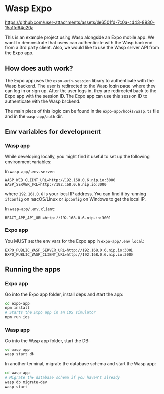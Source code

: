 # Wasp Expo


https://github.com/user-attachments/assets/de6501fd-7c0a-4d43-8930-15a1fd64c20a


This is an example project using Wasp alongside an Expo mobile app. We want to demonstrate that users
can authenticate with the Wasp backend from a 3rd party client. Also, we would like to use the Wasp server
API from the Expo app.

## How does auth work?

The Expo app uses the `expo-auth-session` library to authenticate with the Wasp backend.
The user is redirected to the Wasp login page, where they can log in or sign up.
After the user logs in, they are redirected back to the Expo app with the session ID. The Expo app can use this session ID to authenticate with the Wasp backend.

The main piece of this logic can be found in the `expo-app/hooks/wasp.ts` file and in the `wasp-app/auth` dir.

## Env variables for development

### Wasp app

While developing locally, you might find it useful to set up the following environment variables:

In `wasp-app/.env.server`:

```
WASP_WEB_CLIENT_URL=http://192.168.0.6.nip.io:3000
WASP_SERVER_URL=http://192.168.0.6.nip.io:3000
```

where `192.168.0.6` is your local IP address. You can find it by running `ifconfig` on macOS/Linux or `ipconfig` on Windows to get the local IP.

In `wasp-app/.env.client`:

```
REACT_APP_API_URL=http://192.168.0.6.nip.io:3001
```

### Expo app

You MUST set the env vars for the Expo app in `expo-app/.env.local`:

```
EXPO_PUBLIC_WASP_SERVER_URL=http://192.168.0.6.nip.io:3001
EXPO_PUBLIC_WASP_CLIENT_URL=http://192.168.0.6.nip.io:3000
```

## Running the apps

### Expo app

Go into the Expo app folder, install deps and start the app:

```bash
cd expo-app
npm install
# Starts the Expo app in an iOS simulator
npm run ios
```

### Wasp app

Go into the Wasp app folder, start the DB:

```bash
cd wasp-app
wasp start db
```

In another terminal, migrate the database schema and start the Wasp app:

```bash
cd wasp-app
# Migrate the database schema if you haven't already
wasp db migrate-dev
wasp start
```
